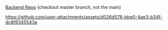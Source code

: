 [Backend Repo](https://github.com/Anurag-Kochar-1/1-Super-30-Hackathon---Team-Wu-Shang-Clan-Backend/tree/master) (checkout master branch, not the main)




https://github.com/user-attachments/assets/d026d578-bbe0-4ae3-b34f-dc8f6345543a

